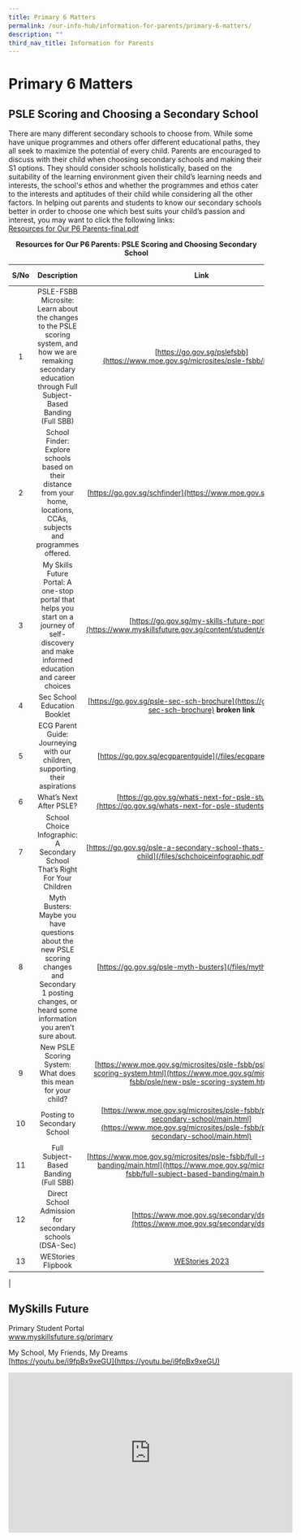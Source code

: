 ```yaml
---
title: Primary 6 Matters
permalink: /our-info-hub/information-for-parents/primary-6-matters/
description: ""
third_nav_title: Information for Parents
---
```

# Primary 6 Matters
## PSLE Scoring and Choosing a Secondary School

There are many different secondary schools to choose from. While some have unique programmes and others offer different educational paths, they all seek to maximize the potential of every child. Parents are encouraged to discuss with their child when choosing secondary schools and making their S1 options. They should consider schools holistically, based on the suitability of the learning environment given their child’s learning needs and interests, the school's ethos and whether the programmes and ethos cater to the interests and aptitudes of their child while considering all the other factors. In helping out parents and students to know our secondary schools better in order to choose one which best suits your child’s passion and interest, you may want to click the following links:<br>
[Resources for Our P6 Parents-final.pdf](/files/resourcesforp6parents.pdf)

<center><b>Resources for Our P6 Parents: PSLE Scoring and Choosing Secondary School</b></center>

| S/No | Description | Link | QR Code |
|:----:|:------------------------------------------------------------------------------------------------------------------------------------------------------------------:|:---------------------------------------------------------------------------------:|:-------:|
|   1  | PSLE-FSBB Microsite: Learn about the changes to the PSLE scoring system, and how we are remaking secondary education through Full Subject-Based Banding (Full SBB) | [https://go.gov.sg/pslefsbb](https://www.moe.gov.sg/microsites/psle-fsbb/index.html) | <img src="/images/qr1.png" style="width:85%"> |
|   2  | School Finder: Explore schools based on their distance from your home, locations, CCAs, subjects and programmes offered. | [https://go.gov.sg/schfinder](https://www.moe.gov.sg/schoolfinder) |<img src="/images/qr2.png" style="width:85%">|
|   3  | My Skills Future Portal: A one-stop portal that helps you start on a journey of self-discovery and make informed education and career choices | [https://go.gov.sg/my-skills-future-portal](https://www.myskillsfuture.gov.sg/content/student/en/primary.html) |<img src="/images/qr3.png" style="width:85%">|
|   4  | Sec School Education Booklet | [https://go.gov.sg/psle-sec-sch-brochure](https://go.gov.sg/psle-sec-sch-brochure) **broken link** |<img src="/images/qr4.png" style="width:85%">|
|   5  | ECG Parent Guide: Journeying with our children, supporting their aspirations | [https://go.gov.sg/ecgparentguide](/files/ecgparentguide.pdf) |<img src="/images/qr5.png" style="width:85%">|
|   6  | What’s Next After PSLE? | [https://go.gov.sg/whats-next-for-psle-students](https://go.gov.sg/whats-next-for-psle-students) **broken link** |<img src="/images/qr6.png" style="width:85%">|
|   7  | School Choice Infographic: A Secondary School That’s Right For Your Children | [https://go.gov.sg/psle-a-secondary-school-thats-right-for-your-child](/files/schchoiceinfographic.pdf) |<img src="/images/qr7.png" style="width:85%">|
|   8  | Myth Busters: Maybe you have questions about the new PSLE scoring changes and Secondary 1 posting changes, or heard some information you aren’t sure about.        | [https://go.gov.sg/psle-myth-busters](/files/mythbusters.pdf) |<img src="/images/qr8.png" style="width:85%">|
|   9  | New PSLE Scoring System: What does this mean for your child? | [https://www.moe.gov.sg/microsites/psle-fsbb/psle/new-psle-scoring-system.html](https://www.moe.gov.sg/microsites/psle-fsbb/psle/new-psle-scoring-system.html)     |<img src="/images/qr9.png" style="width:85%">|
|  10  | Posting to Secondary School | [https://www.moe.gov.sg/microsites/psle-fsbb/posting-to-secondary-school/main.html](https://www.moe.gov.sg/microsites/psle-fsbb/posting-to-secondary-school/main.html) |<img src="/images/qr10.png" style="width:85%">|
|  11  | Full Subject-Based Banding (Full SBB) | [https://www.moe.gov.sg/microsites/psle-fsbb/full-subject-based-banding/main.html](https://www.moe.gov.sg/microsites/psle-fsbb/full-subject-based-banding/main.html)  |<img src="/images/qr11.png" style="width:85%">|
|  12  | Direct School Admission for secondary schools (DSA-Sec) | [https://www.moe.gov.sg/secondary/dsa](https://www.moe.gov.sg/secondary/dsa) |<img src="/images/qr12.png" style="width:85%">|
|  13  | WEStories Flipbook | [WEStories 2023](https://online.fliphtml5.com/obrr/qkde/) | <img src="/images/qr13.png" style="width:85%"> |
|

## MySkills Future
Primary Student Portal<br>
<a href="https://www.myskillsfuture.gov.sg/content/student/en/secondary/about/myskillsfuture-for-students.html" target="_blank">www.myskillsfuture.sg/primary</a>

My School, My Friends, My Dreams<br>
[https://youtu.be/i9fpBx9xeGU](https://youtu.be/i9fpBx9xeGU)<br>

<iframe allowfullscreen="" allow="accelerometer; autoplay; clipboard-write; encrypted-media; gyroscope; picture-in-picture; web-share" frameborder="0" title="YouTube video player" src="https://www.youtube.com/embed/i9fpBx9xeGU" height="315" width="560"></iframe>
